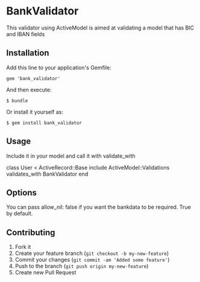 # BankValidator

This validator using ActiveModel is aimed at validating a model that has BIC and IBAN fields

## Installation

Add this line to your application's Gemfile:

    gem 'bank_validator'

And then execute:

    $ bundle

Or install it yourself as:

    $ gem install bank_validator

## Usage

Include it in your model and call it with validate_with

  class User < ActiveRecord::Base
    include ActiveModel::Validations
    validates_with BankValidator
  end

## Options

You can pass allow_nil: false if you want the bankdata to be required. True by default.

## Contributing

1. Fork it
2. Create your feature branch (`git checkout -b my-new-feature`)
3. Commit your changes (`git commit -am 'Added some feature'`)
4. Push to the branch (`git push origin my-new-feature`)
5. Create new Pull Request
